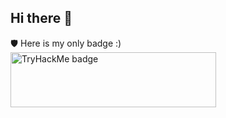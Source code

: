 ## Hi there 👋
🛡️ Here is my only badge :)
<a href="https://tryhackme.com/profile/fonoxy1">
  <img src="https://tryhackme-badges.s3.amazonaws.com/fonoxy1.png" width="329" height="88" alt="TryHackMe badge" />
</a>

<!--
**fonoxy/fonoxy** is a ✨ _special_ ✨ repository because its `README.md` (this file) appears on your GitHub profile.

Here are some ideas to get you started:

- 🔭 I’m currently working on ...
- 🌱 I’m currently learning ...
- 👯 I’m looking to collaborate on ...
- 🤔 I’m looking for help with ...
- 💬 Ask me about ...
- 📫 How to reach me: ...
- 😄 Pronouns: ...
- ⚡ Fun fact: ...
-->
